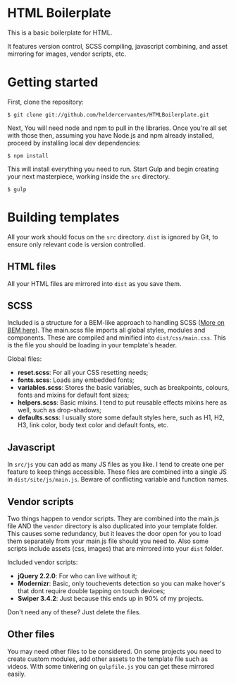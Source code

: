 # HTML Boilerplate
This is a basic boilerplate for HTML.

It features version control, SCSS compiling, javascript combining, and asset mirroring for images, vendor scripts, etc.



# Getting started

First, clone the repository:

```
$ git clone git://github.com/heldercervantes/HTMLBoilerplate.git
```

Next, You will need node and npm to pull in the libraries. Once you're all set with those then, assuming you have Node.js and npm already installed, proceed by installing local dev dependencies:

```
$ npm install
```

This will install everything you need to run. Start Gulp and begin creating your next masterpiece, working inside the `src` directory.

```
$ gulp
```



# Building templates

All your work should focus on the `src` directory. `dist` is ignored by Git, to ensure only relevant code is version controlled.

## HTML files

All your HTML files are mirrored into `dist` as you save them.

## SCSS

Included is a structure for a BEM-like approach to handling SCSS ([More on BEM here](http://getbem.com/)). The main.scss file imports all global styles, modules and components. These are compiled and minified into `dist/css/main.css`. This is the file you should be loading in your template's header.

Global files:
- **reset.scss**: For all your CSS resetting needs;
- **fonts.scss**: Loads any embedded fonts;
- **variables.scss**: Stores the basic variables, such as breakpoints, colours, fonts and mixins for default font sizes;
- **helpers.scss**: Basic mixins. I tend to put reusable effects mixins here as well, such as drop-shadows;
- **defaults.scss**: I usually store some default styles here, such as H1, H2, H3, link color, body text color and default fonts, etc.

## Javascript

In `src/js` you can add as many JS files as you like. I tend to create one per feature to keep things accessible. These files are combined into a single JS in `dist/site/js/main.js`. Beware of conflicting variable and function names.

## Vendor scripts

Two things happen to vendor scripts. They are combined into the main.js file AND the `vendor` directory is also duplicated into your template folder. This causes some redundancy, but it leaves the door open for you to load them separately from your main.js file should you need to. Also some scripts include assets (css, images) that are mirrored into your `dist` folder.

Included vendor scripts:
- **jQuery 2.2.0**: For who can live without it;
- **Modernizr**: Basic, only touchevents detection so you can make hover's that dont require double tapping on touch devices;
- **Swiper 3.4.2**: Just because this ends up in 90% of my projects.

Don't need any of these? Just delete the files.

## Other files

You may need other files to be considered. On some projects you need to create custom modules, add other assets to the template file such as videos. With some tinkering on `gulpfile.js` you can get these mirrored easily.
